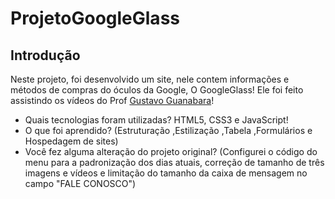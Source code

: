 # ProjetoGoogleGlass

## Introdução

Neste projeto, foi desenvolvido um site, nele contem informações e métodos de compras do óculos da Google, O GoogleGlass! Ele foi feito assistindo os vídeos do Prof [Gustavo Guanabara](https://www.youtube.com/watch?v=epDCjksKMok&list=PLHz_AreHm4dlAnJ_jJtV29RFxnPHDuk9o&ab_channel=CursoemV%C3%ADdeo)!

* Quais tecnologias foram utilizadas? HTML5, CSS3 e JavaScript!
* O que foi aprendido? (Estruturação ,Estilização ,Tabela ,Formulários e Hospedagem de sites)
* Você fez alguma alteração do projeto original? (Configurei o código do menu para a padronização dos dias atuais, correção de tamanho de três imagens e vídeos e limitação do tamanho da caixa de mensagem no campo "FALE CONOSCO")
